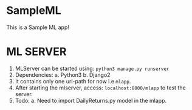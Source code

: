 # SampleML

This is a Sample ML app!

# ML SERVER
1. MLServer can be started using: `python3 manage.py runserver`
2. Dependencies: 
    a. Python3
    b. Django2
3. It contains only one url-path for now i.e `mlapp`.
4. After starting the mlserver, access: `localhost:8000/mlapp` to test the server.
5. Todo: 
    a. Need to import DailyReturns.py model in the mlapp.